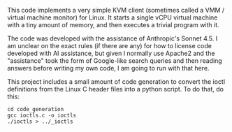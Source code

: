 This code implements a very simple KVM client (sometimes called a VMM / 
virtual machine monitor) for Linux. It starts a single vCPU virtual machine
with a tiny amount of memory, and then executes a trivial program with it.

The code was developed with the assistance of Anthropic's Sonnet 4.5. I
am unclear on the exact rules (if there are any) for how to license code
developed with AI assistance, but given I normally use Apache2 and the
"assistance" took the form of Google-like search queries and then reading
answers before writing my own code, I am going to run with that here.

This project includes a small amount of code generation to convert the ioctl
definitions from the Linux C header files into a python script. To do that,
do this:

```
cd code_generation
gcc ioctls.c -o ioctls
./ioctls > ../_ioctls
```